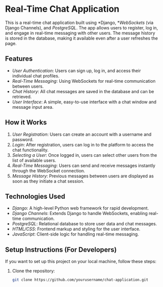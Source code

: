 # Real-Time Chat Application

This is a real-time chat application built using *Django, **WebSockets* (via Django Channels), and *PostgreSQL*. The app allows users to register, log in, and engage in real-time messaging with other users. The message history is stored in the database, making it available even after a user refreshes the page.

## Features

- *User Authentication*: Users can sign up, log in, and access their individual chat profiles.
- *Real-Time Messaging*: Using WebSockets for real-time communication between users.
- *Chat History*: All chat messages are saved in the database and can be retrieved.
- *User Interface*: A simple, easy-to-use interface with a chat window and message input area.

## How it Works

1. *User Registration*: Users can create an account with a username and password.
2. *Login*: After registration, users can log in to the platform to access the chat functionality.
3. *Selecting a User*: Once logged in, users can select other users from the list of available users.
4. *Real-Time Messaging*: Users can send and receive messages instantly through the WebSocket connection.
5. *Message History*: Previous messages between users are displayed as soon as they initiate a chat session.

## Technologies Used

- *Django*: A high-level Python web framework for rapid development.
- *Django Channels*: Extends Django to handle WebSockets, enabling real-time communication.
- *PostgreSQL*: Relational database to store user data and chat messages.
- *HTML/CSS*: Frontend markup and styling for the user interface.
- *JavaScript*: Client-side logic for handling real-time messaging.

## Setup Instructions (For Developers)

If you want to set up this project on your local machine, follow these steps:

1. Clone the repository:
   ```bash
   git clone https://github.com/yourusername/chat-application.git
